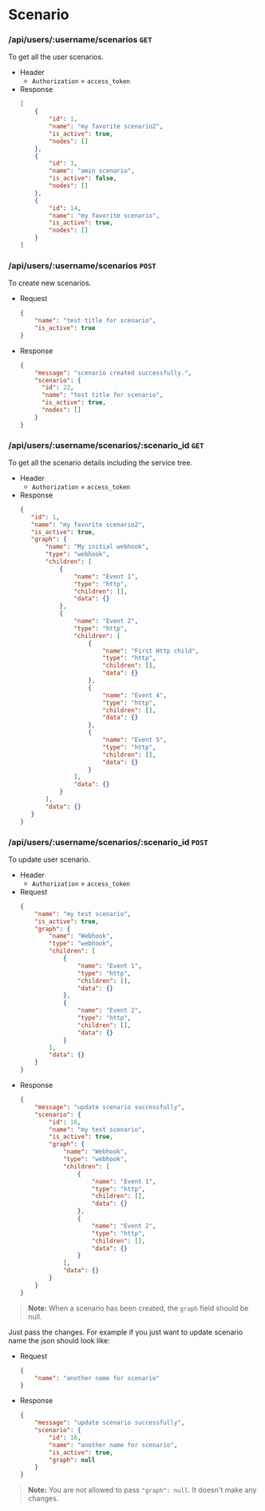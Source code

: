 # Scenario

### /api/users/:username/scenarios `GET`
To get all the user scenarios.
- Header
    - `Authorization` = `access_token`
- Response
    ```json
    [
        {
            "id": 1,
            "name": "my favorite scenario2",
            "is_active": true,
            "nodes": []
        },
        {
            "id": 3,
            "name": "amin scenario",
            "is_active": false,
            "nodes": []
        },
        {
            "id": 14,
            "name": "my favorite scenario",
            "is_active": true,
            "nodes": []
        }
    ]
    ```

### /api/users/:username/scenarios `POST`
To create new scenarios.
- Request
    ```json
    {
        "name": "test title for scenario",
        "is_active": true
    }
    ```
- Response
    ```json
    {
        "message": "scenario created successfully.",
        "scenario": {
          "id": 22,
          "name": "test title for scenario",
          "is_active": true,
          "nodes": []
        }
    }
    ```

### /api/users/:username/scenarios/:scenario_id `GET`
To get all the scenario details including the service tree.
- Header
    - `Authorization` = `access_token`
 - Response
     ```json
    {
        "id": 1,
        "name": "my favorite scenario2",
        "is_active": true,
        "graph": {
            "name": "My initial webhook",
            "type": "webhook",
            "children": [
                {
                    "name": "Event 1",
                    "type": "http",
                    "children": [],
                    "data": {}
                },
                {
                    "name": "Event 2",
                    "type": "http",
                    "children": [
                        {
                            "name": "First Http child",
                            "type": "http",
                            "children": [],
                            "data": {}
                        },
                        {
                            "name": "Event 4",
                            "type": "http",
                            "children": [],
                            "data": {}
                        },
                        {
                            "name": "Event 5",
                            "type": "http",
                            "children": [],
                            "data": {}
                        }
                    ],
                    "data": {}
                }
            ],
            "data": {}
        }
    }
     ```
   
### /api/users/:username/scenarios/:scenario_id `POST`
To update user scenario.
- Header
    - `Authorization` = `access_token`
- Request
    ```json
    {
        "name": "my test scenario",
        "is_active": true,
        "graph": {
            "name": "Webhook",
            "type": "webhook",
            "children": [
                {
                    "name": "Event 1",
                    "type": "http",
                    "children": [],
                    "data": {}
                },
                {
                    "name": "Event 2",
                    "type": "http",
                    "children": [],
                    "data": {}
                }
            ],
            "data": {}
        }
    }
    ```
- Response
    ```json
    {
        "message": "update scenario successfully",
        "scenario": {
            "id": 16,
            "name": "my test scenario",
            "is_active": true,
            "graph": {
                "name": "Webhook",
                "type": "webhook",
                "children": [
                    {
                        "name": "Event 1",
                        "type": "http",
                        "children": [],
                        "data": {}
                    },
                    {
                        "name": "Event 2",
                        "type": "http",
                        "children": [],
                        "data": {}
                    }
                ],
                "data": {}
            }
        }
    }
    ```

> **Note:** When a scenario has been created, the `graph` field should be null. 

Just pass the changes. For example if you just want to update scenario name the json should look like:
- Request
    ```json
    {
        "name": "another name for scenario"
    }
    ```
- Response
    ```json
    {
        "message": "update scenario successfully",
        "scenario": {
            "id": 16,
            "name": "another name for scenario",
            "is_active": true,
            "graph": null
        }
    }
    ```
> **Note:** You are not allowed to pass `"graph": null`. It doesn't make any changes.
